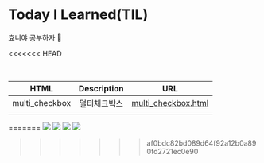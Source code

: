 # Today I Learned(TIL)
효니야 공부하자 &#127799;

<<<<<<< HEAD
<!-- [![Top Langs](https://github-readme-stats.vercel.app/api/top-langs/?username=zhyoni)](https://github.com/zhyoni/github-readme-stats) -->

<!-- click[here](http://www.naver.com) 링크걸기-->
<!-- ![image](이미지 경로)  -->


<br />


<!-- table -->
|      HTML      | Description  |                              URL                               |
| :------------: | :----------: | :------------------------------------------------------------: |
| multi_checkbox | 멀티체크박스 | [multi_checkbox.html](html/multi_checkbox/multi_checkbox.html) |
|                |              |                                                                |

<!-- code -->
<!-- `console.log('hi)`

```javascript
function(){}
``` -->
=======
<img src="https://img.shields.io/badge/HTML5-FF8800?style=flat&logo=HTML5&logoColor=FFFFFF"/> <img src="https://img.shields.io/badge/css3-14CC80?style=flat&logo=css3&logoColor=FFFFFF"/> <img src="https://img.shields.io/badge/sass-0170FE?style=flat&logo=sass&logoColor=FFFFFF"/> <img src="https://img.shields.io/badge/JavaScript-6078FF?style=flat&logo=JavaScript&logoColor=FFFFFF"/>
>>>>>>> af0bdc82bd089d64f92a12b0a890fd2721ec0e90
